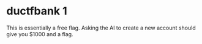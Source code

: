 ductfbank 1
===========

This is essentially a free flag. Asking the AI to create a new account should
give you $1000 and a flag.
